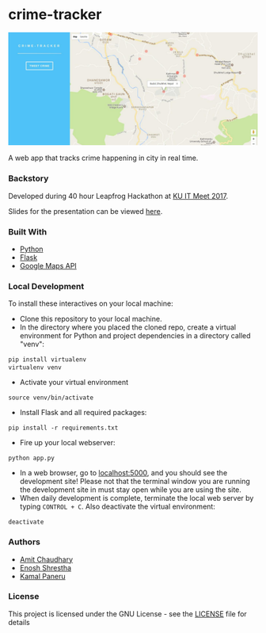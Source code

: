 # crime-tracker

![Screenshot](Screenshot.jpg?raw=true)

A web app that tracks crime happening in city in real time.

### Backstory

Developed during 40 hour Leapfrog Hackathon at [KU IT Meet 2017](https://www.facebook.com/events/147957639029217/).

Slides for the presentation can be viewed [here](slides.pdf).

### Built With

- [Python](https://www.python.org/)
- [Flask](http://flask.pocoo.org/)
- [Google Maps API](https://developers.google.com/maps/)

### Local Development

To install these interactives on your local machine:

- Clone this repository to your local machine.
- In the directory where you placed the cloned repo, create a virtual environment for Python and project dependencies in a directory called "venv":

```shell
pip install virtualenv
virtualenv venv
```

- Activate your virtual environment

```shell
source venv/bin/activate
```

- Install Flask and all required packages:

```shell
pip install -r requirements.txt
```

- Fire up your local webserver:

```shell
python app.py
```

- In a web browser, go to [localhost:5000](http://localhost:5000/), and you should see the development site! Please not that the terminal window you are running the development site in must stay open while you are using the site.
- When daily development is complete, terminate the local web server by typing `CONTROL + C`. Also deactivate the virtual environment:

```shell
deactivate
```

### Authors

- [Amit Chaudhary](https://github.com/amitness)
- [Enosh Shrestha](https://github.com/eroj333)
- [Kamal Paneru](https://github.com/Kamalpaneru)

### License

This project is licensed under the GNU License - see the [LICENSE](LICENSE) file for details
